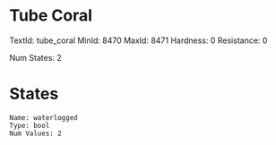 # Tube Coral
TextId: tube_coral
MinId: 8470
MaxId: 8471
Hardness: 0
Resistance: 0

Num States: 2
# States
```
Name: waterlogged
Type: bool
Num Values: 2
```